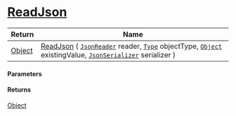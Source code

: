 # [ReadJson](./FeatureDescriptorListJsonConverter--ReadJson.md)



| Return | Name | 
| --- | --- | 
| [Object](https://docs.microsoft.com/en-us/dotnet/api/System.Object) | [ReadJson](./FeatureDescriptorListJsonConverter--ReadJson.md) ( [`JsonReader`](./FeatureDescriptorListJsonConverter--ReadJson.md) reader, [`Type`](https://docs.microsoft.com/en-us/dotnet/api/System.Type) objectType, [`Object`](https://docs.microsoft.com/en-us/dotnet/api/System.Object) existingValue, [`JsonSerializer`](./FeatureDescriptorListJsonConverter--ReadJson.md) serializer ) | 


#### Parameters

#### Returns
[Object](https://docs.microsoft.com/en-us/dotnet/api/System.Object)<br>
